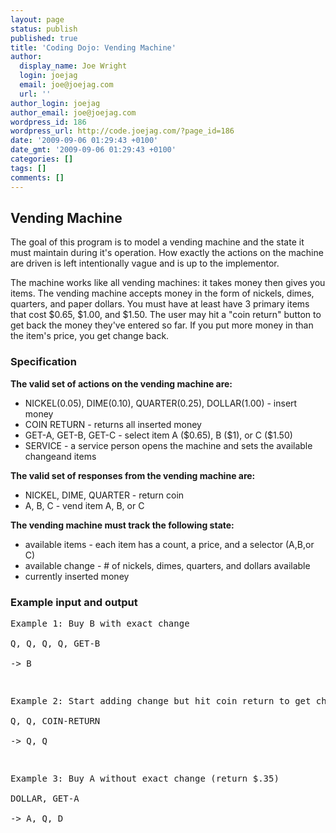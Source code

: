 ```yaml
---
layout: page
status: publish
published: true
title: 'Coding Dojo: Vending Machine'
author:
  display_name: Joe Wright
  login: joejag
  email: joe@joejag.com
  url: ''
author_login: joejag
author_email: joe@joejag.com
wordpress_id: 186
wordpress_url: http://code.joejag.com/?page_id=186
date: '2009-09-06 01:29:43 +0100'
date_gmt: '2009-09-06 01:29:43 +0100'
categories: []
tags: []
comments: []
---
```

<h2>Vending Machine</h2></p>
<p>The goal of this program is to model a vending machine and the state it must maintain during it's operation. How exactly the actions on the machine are driven is left intentionally vague and is up to the implementor.</p>
<p>The machine works like all vending machines: it takes money then gives you items. The vending machine accepts money in the form of nickels, dimes, quarters, and paper dollars. You must have at least have 3 primary items that cost $0.65, $1.00, and $1.50. The user may hit a "coin return" button to get back the money they've entered so far. If you put more money in than the item's price, you get change back.</p>
<h3>Specification</h3></p>
<p><b>The valid set of actions on the vending machine are:</b></p>
<ul>
<li>NICKEL(0.05), DIME(0.10), QUARTER(0.25), DOLLAR(1.00) - insert money
<li>COIN RETURN - returns all inserted money
<li>GET-A, GET-B, GET-C - select item A ($0.65), B ($1), or C ($1.50)
<li>SERVICE - a service person opens the machine and sets the available changeand items<br />
</ul></p>
<p><b>The valid set of responses from the vending machine are:</b></p>
<ul>
<li>NICKEL, DIME, QUARTER - return coin
<li>A, B, C - vend item A, B, or C<br />
</ul></p>
<p><b>The vending machine must track the following state:</b></p>
<ul>
<li>available items - each item has a count, a price, and a selector (A,B,or C)
<li>available change - # of nickels, dimes, quarters, and dollars available
<li>currently inserted money<br />
</ul></p>
<h3>Example input and output</h3></p>
<pre class="sh_ruby">
Example 1: Buy B with exact change<br />
Q, Q, Q, Q, GET-B<br />
-> B</p>
<p>Example 2: Start adding change but hit coin return to get change back<br />
Q, Q, COIN-RETURN<br />
-> Q, Q</p>
<p>Example 3: Buy A without exact change (return $.35)<br />
DOLLAR, GET-A<br />
-> A, Q, D<br />
</pre></p>
